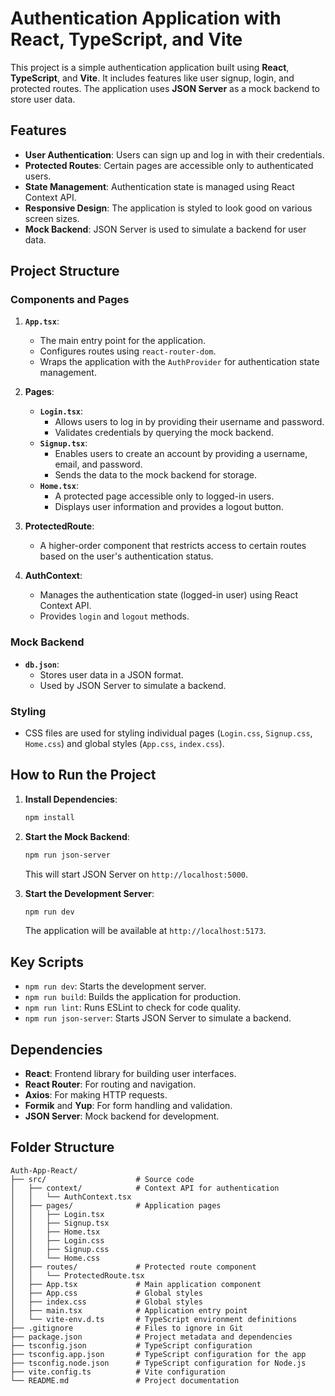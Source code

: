 # Authentication Application with React, TypeScript, and Vite

This project is a simple authentication application built using **React**, **TypeScript**, and **Vite**. It includes features like user signup, login, and protected routes. The application uses **JSON Server** as a mock backend to store user data.

## Features

- **User Authentication**: Users can sign up and log in with their credentials.
- **Protected Routes**: Certain pages are accessible only to authenticated users.
- **State Management**: Authentication state is managed using React Context API.
- **Responsive Design**: The application is styled to look good on various screen sizes.
- **Mock Backend**: JSON Server is used to simulate a backend for user data.

## Project Structure

### Components and Pages

1. **`App.tsx`**:

   - The main entry point for the application.
   - Configures routes using `react-router-dom`.
   - Wraps the application with the `AuthProvider` for authentication state management.

2. **Pages**:

   - **`Login.tsx`**:
     - Allows users to log in by providing their username and password.
     - Validates credentials by querying the mock backend.
   - **`Signup.tsx`**:
     - Enables users to create an account by providing a username, email, and password.
     - Sends the data to the mock backend for storage.
   - **`Home.tsx`**:
     - A protected page accessible only to logged-in users.
     - Displays user information and provides a logout button.

3. **ProtectedRoute**:

   - A higher-order component that restricts access to certain routes based on the user's authentication status.

4. **AuthContext**:
   - Manages the authentication state (logged-in user) using React Context API.
   - Provides `login` and `logout` methods.

### Mock Backend

- **`db.json`**:
  - Stores user data in a JSON format.
  - Used by JSON Server to simulate a backend.

### Styling

- CSS files are used for styling individual pages (`Login.css`, `Signup.css`, `Home.css`) and global styles (`App.css`, `index.css`).

## How to Run the Project

1. **Install Dependencies**:

   ```bash
   npm install
   ```

2. **Start the Mock Backend**:

   ```bash
   npm run json-server
   ```

   This will start JSON Server on `http://localhost:5000`.

3. **Start the Development Server**:
   ```bash
   npm run dev
   ```
   The application will be available at `http://localhost:5173`.

## Key Scripts

- `npm run dev`: Starts the development server.
- `npm run build`: Builds the application for production.
- `npm run lint`: Runs ESLint to check for code quality.
- `npm run json-server`: Starts JSON Server to simulate a backend.

## Dependencies

- **React**: Frontend library for building user interfaces.
- **React Router**: For routing and navigation.
- **Axios**: For making HTTP requests.
- **Formik** and **Yup**: For form handling and validation.
- **JSON Server**: Mock backend for development.

## Folder Structure

```
Auth-App-React/
├── src/                    # Source code
│   ├── context/            # Context API for authentication
│   │   └── AuthContext.tsx
│   ├── pages/              # Application pages
│   │   ├── Login.tsx
│   │   ├── Signup.tsx
│   │   ├── Home.tsx
│   │   ├── Login.css
│   │   ├── Signup.css
│   │   └── Home.css
│   ├── routes/             # Protected route component
│   │   └── ProtectedRoute.tsx
│   ├── App.tsx             # Main application component
│   ├── App.css             # Global styles
│   ├── index.css           # Global styles
│   ├── main.tsx            # Application entry point
│   └── vite-env.d.ts       # TypeScript environment definitions
├── .gitignore              # Files to ignore in Git
├── package.json            # Project metadata and dependencies
├── tsconfig.json           # TypeScript configuration
├── tsconfig.app.json       # TypeScript configuration for the app
├── tsconfig.node.json      # TypeScript configuration for Node.js
├── vite.config.ts          # Vite configuration
└── README.md               # Project documentation
```
